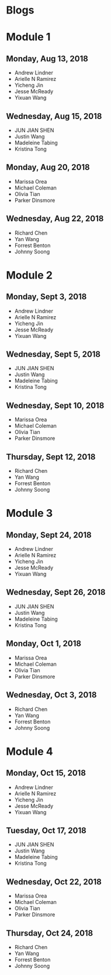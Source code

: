 # Blogs

# Module 1

## Monday, Aug 13, 2018

* Andrew Lindner
* Arielle N Ramirez
* Yicheng Jin
* Jesse McReady
* Yixuan Wang

## Wednesday, Aug 15, 2018

* JUN JIAN SHEN
* Justin Wang
* Madeleine Tabing
* Kristina Tong

## Monday, Aug 20, 2018

* Marissa Orea
* Michael Coleman
* Olivia Tian
* Parker Dinsmore

## Wednesday, Aug 22, 2018

* Richard Chen
* Yan Wang
* Forrest Benton
* Johnny Soong

# Module 2

## Monday, Sept 3, 2018

* Andrew Lindner
* Arielle N Ramirez
* Yicheng Jin
* Jesse McReady
* Yixuan Wang

## Wednesday, Sept 5, 2018

* JUN JIAN SHEN
* Justin Wang
* Madeleine Tabing
* Kristina Tong

## Wednesday, Sept 10, 2018

* Marissa Orea
* Michael Coleman
* Olivia Tian
* Parker Dinsmore

## Thursday, Sept 12, 2018

* Richard Chen
* Yan Wang
* Forrest Benton
* Johnny Soong

# Module 3

## Monday, Sept 24, 2018

* Andrew Lindner
* Arielle N Ramirez
* Yicheng Jin
* Jesse McReady
* Yixuan Wang

## Wednesday, Sept 26, 2018

* JUN JIAN SHEN
* Justin Wang
* Madeleine Tabing
* Kristina Tong

## Monday, Oct 1, 2018

* Marissa Orea
* Michael Coleman
* Olivia Tian
* Parker Dinsmore

## Wednesday, Oct 3, 2018

* Richard Chen
* Yan Wang
* Forrest Benton
* Johnny Soong


# Module 4

## Monday, Oct 15, 2018

* Andrew Lindner
* Arielle N Ramirez
* Yicheng Jin
* Jesse McReady
* Yixuan Wang

## Tuesday, Oct 17, 2018

* JUN JIAN SHEN
* Justin Wang
* Madeleine Tabing
* Kristina Tong

## Wednesday, Oct 22, 2018

* Marissa Orea
* Michael Coleman
* Olivia Tian
* Parker Dinsmore

## Thursday, Oct 24, 2018

* Richard Chen
* Yan Wang
* Forrest Benton
* Johnny Soong
